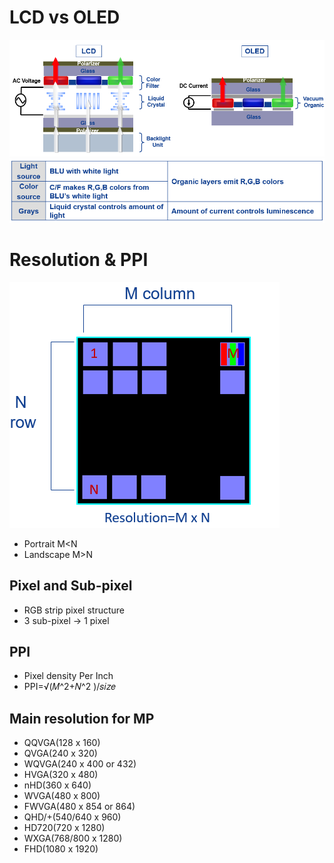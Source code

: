 # LCD vs OLED

<img src="https://github.com/lowkeyway/Embedded/blob/master/Software/Driver/Pic/LCD/00_LCD%26OLED%E7%BB%93%E6%9E%84%E5%9B%BE.png">

<img src="https://github.com/lowkeyway/Embedded/blob/master/Software/Driver/Pic/LCD/00_LCD%26OLED%E5%AF%B9%E6%AF%94.png">

# Resolution & PPI

<img src="https://github.com/lowkeyway/Embedded/blob/master/Software/Driver/Pic/LCD/01_Resolution.png">

+ Portrait M<N
+ Landscape M>N

## Pixel and Sub-pixel
+ RGB strip pixel structure
+ 3 sub-pixel -> 1 pixel

## PPI 
+ Pixel density Per Inch
+ PPI=√(𝑀^2+𝑁^2 )/𝑠𝑖𝑧𝑒 

## Main resolution for MP
+ QQVGA(128 x 160)
+ QVGA(240 x 320)
+ WQVGA(240 x 400 or 432)
+ HVGA(320 x 480)
+ nHD(360 x 640)
+ WVGA(480 x 800)
+ FWVGA(480 x 854 or 864)
+ QHD/+(540/640 x 960) 
+ HD720(720 x 1280)
+ WXGA(768/800 x 1280)
+ FHD(1080 x 1920)

